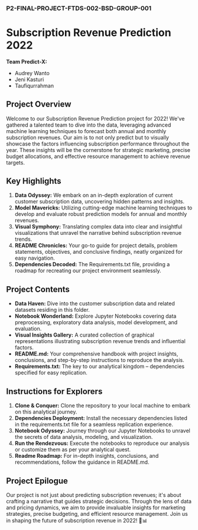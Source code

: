 ### P2-FINAL-PROJECT-FTDS-002-BSD-GROUP-001
# Subscription Revenue Prediction 2022

**Team Predict-X:**
- Audrey Wanto
- Jeni Kasturi
- Taufiqurrahman

## Project Overview
Welcome to our Subscription Revenue Prediction project for 2022! We've gathered a talented team to dive into the data, leveraging advanced machine learning techniques to forecast both annual and monthly subscription revenues. Our aim is to not only predict but to visually showcase the factors influencing subscription performance throughout the year. These insights will be the cornerstone for strategic marketing, precise budget allocations, and effective resource management to achieve revenue targets.

## Key Highlights
1. **Data Odyssey:** We embark on an in-depth exploration of current customer subscription data, uncovering hidden patterns and insights.
2. **Model Mavericks:** Utilizing cutting-edge machine learning techniques to develop and evaluate robust prediction models for annual and monthly revenues.
3. **Visual Symphony:** Translating complex data into clear and insightful visualizations that unravel the narrative behind subscription revenue trends.
4. **README Chronicles:** Your go-to guide for project details, problem statements, objectives, and conclusive findings, neatly organized for easy navigation.
5. **Dependencies Decoded:** The Requirements.txt file, providing a roadmap for recreating our project environment seamlessly.

## Project Contents
- **Data Haven:** Dive into the customer subscription data and related datasets residing in this folder.
- **Notebook Wonderland:** Explore Jupyter Notebooks covering data preprocessing, exploratory data analysis, model development, and evaluation.
- **Visual Insights Gallery:** A curated collection of graphical representations illustrating subscription revenue trends and influential factors.
- **README.md:** Your comprehensive handbook with project insights, conclusions, and step-by-step instructions to reproduce the analysis.
- **Requirements.txt:** The key to our analytical kingdom – dependencies specified for easy replication.

## Instructions for Explorers
1. **Clone & Conquer:** Clone the repository to your local machine to embark on this analytical journey.
2. **Dependencies Deployment:** Install the necessary dependencies listed in the requirements.txt file for a seamless replication experience.
3. **Notebook Odyssey:** Journey through our Jupyter Notebooks to unravel the secrets of data analysis, modeling, and visualization.
4. **Run the Rendezvous:** Execute the notebooks to reproduce our analysis or customize them as per your analytical quest.
5. **Readme Roadmap:** For in-depth insights, conclusions, and recommendations, follow the guidance in README.md.

## Project Epilogue
Our project is not just about predicting subscription revenues; it's about crafting a narrative that guides strategic decisions. Through the lens of data and pricing dynamics, we aim to provide invaluable insights for marketing strategies, precise budgeting, and efficient resource management. Join us in shaping the future of subscription revenue in 2022! 🚀📊

